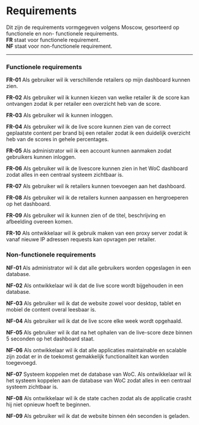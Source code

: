 
# **Requirements**
Dit zijn de requirements vormgegeven volgens Moscow, gesorteerd op functionele en non- functionele requirements.  
**FR** staat voor functionele requirement.  
**NF** staat voor non-functionele requirement.
___

### **Functionele requirements**

**FR-01** Als gebruiker wil ik verschillende retailers op mijn dashboard kunnen zien.

**FR-02** Als gebruiker wil ik kunnen kiezen van welke retailer ik de score kan ontvangen zodat ik per retailer een overzicht heb van de score.

**FR-03** Als gebruiker wil ik kunnen inloggen.

**FR-04**  Als gebruiker wil ik de live score kunnen zien van de correct geplaatste content per brand bij een retailer zodat ik een duidelijk overzicht heb van de scores in gehele percentages.

**FR-05** Als administrator wil ik een account kunnen aanmaken zodat gebruikers kunnen inloggen.

**FR-06** Als gebruiker wil ik de livescore kunnen zien in het WoC dashboard zodat alles in een centraal systeem zichtbaar is.

**FR-07** Als gebruiker wil ik retailers kunnen toevoegen aan het dashboard.

**FR-08** Als gebruiker wil ik de retailers kunnen aanpassen en hergroeperen op het dashboard.

**FR-09** Als gebruiker wil ik kunnen zien of de titel, beschrijving en afbeelding overeen komen.

**FR-10** Als ontwikkelaar wil ik gebruik maken van een proxy server zodat ik vanaf nieuwe IP adressen requests kan opvragen per retailer.

### **Non-functionele requirements**

**NF-01**  Als administrator wil ik dat alle gebruikers worden opgeslagen in een database.

**NF-02** Als ontwikkelaar wil ik dat de live score wordt bijgehouden in een database.

**NF-03** Als gebruiker wil ik dat de website zowel voor desktop, tablet en mobiel de content overal leesbaar is.

**NF-04** Als gebruiker wil ik dat de live score elke week wordt opgehaald.

**NF-05** Als gebruiker wil ik dat na het ophalen van de live-score deze binnen 5 seconden op het dashboard staat.

**NF-06** Als ontwikkelaar wil ik dat alle applicaties maintainable en scalable zijn zodat er in de toekomst gemakkelijk functionaliteit kan worden toegevoegd.

**NF-07** Systeem koppelen met de database van WoC. Als ontwikkelaar wil ik het systeem koppelen aan de database van WoC zodat alles in een centraal systeem zichtbaar is.

**NF-08** Als ontwikkelaar wil ik de state cachen zodat als de applicatie crasht hij niet opnieuw hoeft te beginnen.

**NF-09** Als gebruiker wil ik dat de website binnen één seconden is geladen.
